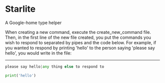 # Starlite
A Google-home type helper


When creating a new command, execute the create_new_command file. Then, in the first line of the new file created, you put the commands you wish to respond to separated by pipes and the code below. For example, if you wanted to respond by printing 'hello' to the person saying 'please say hello', you would write in the file:

----------------------------------------------------------------------

```python
please say hello|any thing else to respond to

print('hello')
```
